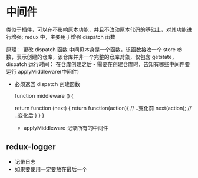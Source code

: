 
# 中间件

类似于插件，可以在不影响原本功能，并且不改动原本代码的基础上，对其功能进行增强;
redux 中，主要用于增强 dispatch 函数

原理： 更改 dispatch 函数
中间见本身是一个函数，该函数接收一个 store 参数，表示创建的仓库，该仓库并非一个完整的仓库对象，仅包含 getstate，dispatch
运行时间： 在仓库创建之后 - 需要在创建仓库时，告知有哪些中间件要运行 applyMiddleware(中间件)

- 必须返回 dispatch 创建函数

  function middleware () {

    return function (next) {
      return function(action){
        // ..变化前
        next(action);
        // ..变化后
      }
    }
  }

  - applyMiddleware 记录所有的中间件

## redux-logger

  - 记录日志
  - 如果要使用一定要放在最后一个
